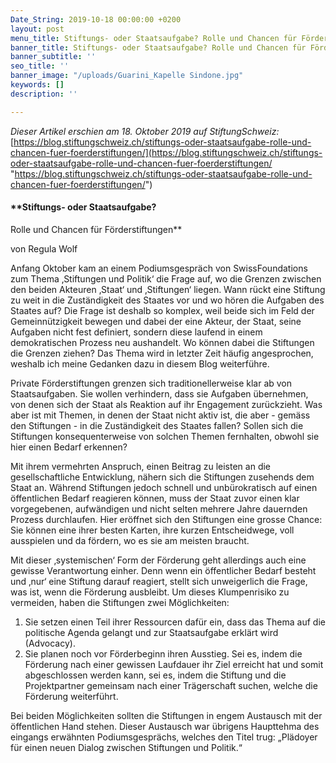 ```yaml
---
Date_String: 2019-10-18 00:00:00 +0200
layout: post
menu_title: Stiftungs- oder Staatsaufgabe? Rolle und Chancen für Förderstiftungen
banner_title: Stiftungs- oder Staatsaufgabe? Rolle und Chancen für Förderstiftungen
banner_subtitle: ''
seo_title: ''
banner_image: "/uploads/Guarini_Kapelle Sindone.jpg"
keywords: []
description: ''

---
```

_Dieser Artikel erschien am 18. Oktober 2019 auf StiftungSchweiz:_ [https://blog.stiftungschweiz.ch/stiftungs-oder-staatsaufgabe-rolle-und-chancen-fuer-foerderstiftungen/](https://blog.stiftungschweiz.ch/stiftungs-oder-staatsaufgabe-rolle-und-chancen-fuer-foerderstiftungen/ "https://blog.stiftungschweiz.ch/stiftungs-oder-staatsaufgabe-rolle-und-chancen-fuer-foerderstiftungen/")

#### **Stiftungs- oder Staatsaufgabe?  
Rolle und Chancen für Förderstiftungen**

von Regula Wolf

Anfang Oktober kam an einem Podiumsgespräch von SwissFoundations zum Thema ‚Stiftungen und Politik‘ die Frage auf, wo die Grenzen zwischen den beiden Akteuren ‚Staat‘ und ‚Stiftungen‘ liegen. Wann rückt eine Stiftung zu weit in die Zuständigkeit des Staates vor und wo hören die Aufgaben des Staates auf? Die Frage ist deshalb so komplex, weil beide sich im Feld der Gemeinnützigkeit bewegen und dabei der eine Akteur, der Staat, seine Aufgaben nicht fest definiert, sondern diese laufend in einem demokratischen Prozess neu aushandelt. Wo können dabei die Stiftungen die Grenzen ziehen? Das Thema wird in letzter Zeit häufig angesprochen, weshalb ich meine Gedanken dazu in diesem Blog weiterführe.

Private Förderstiftungen grenzen sich traditionellerweise klar ab von Staatsaufgaben. Sie wollen verhindern, dass sie Aufgaben übernehmen, von denen sich der Staat als Reaktion auf ihr Engagement zurückzieht. Was aber ist mit Themen, in denen der Staat nicht aktiv ist, die aber - gemäss den Stiftungen - in die Zuständigkeit des Staates fallen? Sollen sich die Stiftungen konsequenterweise von solchen Themen fernhalten, obwohl sie hier einen Bedarf erkennen?

Mit ihrem vermehrten Anspruch, einen Beitrag zu leisten an die gesellschaftliche Entwicklung, nähern sich die Stiftungen zusehends dem Staat an. Während Stiftungen jedoch schnell und unbürokratisch auf einen öffentlichen Bedarf reagieren können, muss der Staat zuvor einen klar vorgegebenen, aufwändigen und nicht selten mehrere Jahre dauernden Prozess durchlaufen. Hier eröffnet sich den Stiftungen eine grosse Chance: Sie können eine ihrer besten Karten, ihre kurzen Entscheidwege, voll ausspielen und da fördern, wo es sie am meisten braucht.

Mit dieser ‚systemischen‘ Form der Förderung geht allerdings auch eine gewisse Verantwortung einher. Denn wenn ein öffentlicher Bedarf besteht und ‚nur‘ eine Stiftung darauf reagiert, stellt sich unweigerlich die Frage, was ist, wenn die Förderung ausbleibt. Um dieses Klumpenrisiko zu vermeiden, haben die Stiftungen zwei Möglichkeiten:

1. Sie setzen einen Teil ihrer Ressourcen dafür ein, dass das Thema auf die politische Agenda gelangt und zur Staatsaufgabe erklärt wird (Advocacy).
2. Sie planen noch vor Förderbeginn ihren Ausstieg. Sei es, indem die Förderung nach einer gewissen Laufdauer ihr Ziel erreicht hat und somit abgeschlossen werden kann, sei es, indem die Stiftung und die Projektpartner gemeinsam nach einer Trägerschaft suchen, welche die Förderung weiterführt.

Bei beiden Möglichkeiten sollten die Stiftungen in engem Austausch mit der öffentlichen Hand stehen. Dieser Austausch war übrigens Haupttehma des eingangs erwähnten Podiumsgesprächs, welches den Titel trug: „Plädoyer für einen neuen Dialog zwischen Stiftungen und Politik.“
